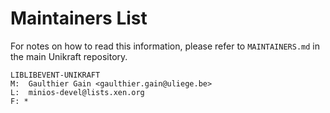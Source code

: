 Maintainers List
================

For notes on how to read this information, please refer to `MAINTAINERS.md` in
the main Unikraft repository.

	LIBLIBEVENT-UNIKRAFT
	M:  Gaulthier Gain <gaulthier.gain@uliege.be>
	L:  minios-devel@lists.xen.org
	F: *
